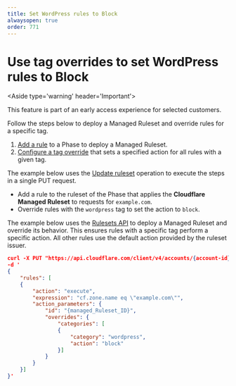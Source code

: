 ```yaml
---
title: Set WordPress rules to Block
alwaysopen: true
order: 771
---
```


# Use tag overrides to set WordPress rules to Block

<Aside type='warning' header='Important'>

This feature is part of an early access experience for selected customers.

</Aside>

Follow the steps below to deploy a Managed Ruleset and override rules for a specific tag.

1. [Add a rule](/cf-rulesets/deploy-rulesets) to a Phase to deploy a Managed Ruleset.
1. [Configure a tag override](/cf-rulesets/managed-rulesets/override-managed-ruleset) that sets a specified action for all rules with a given tag.

The example below uses the [Update ruleset](/cf-rulesets/rulesets-api/update/) operation to execute the steps in a single PUT request.

* Add a rule to the ruleset of the Phase that applies the **Cloudflare Managed Ruleset** to requests for `example.com`.
* Override rules with the `wordpress` tag to set the action to `block`.

The example below uses the [Rulesets API](/cf-rulesets/rulesets-api) to deploy a Managed Ruleset and override its behavior. This ensures rules with a specific tag perform a specific action. All other rules use the default action provided by the ruleset issuer.

```json
curl -X PUT "https://api.cloudflare.com/client/v4/accounts/{account-id}/rulesets" \
-d '
{
    "rules": [
    {
        "action": "execute",
        "expression": "cf.zone.name eq \"example.com\"",
        "action_parameters": {
            "id": "{managed_Ruleset_ID}",
            "overrides": {
                "categories": [
                {
                    "category": "wordpress",
                    "action": "block"
                }]
            }
        }
    }]
}'
```
